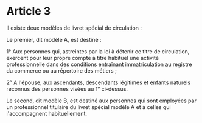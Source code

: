 # Article 3

Il existe deux modèles de livret spécial de circulation :

Le premier, dit modèle A, est destiné :

1° Aux personnes qui, astreintes par la loi à détenir ce titre de circulation, exercent pour leur propre compte à titre habituel une activité professionnelle dans des conditions entraînant immatriculation au registre du commerce ou au répertoire des métiers ;

2° A l'épouse, aux ascendants, descendants légitimes et enfants naturels reconnus des personnes visées au 1° ci-dessus.

Le second, dit modèle B, est destiné aux personnes qui sont employées par un professionnel titulaire du livret spécial modèle A et à celles qui l'accompagnent habituellement.
